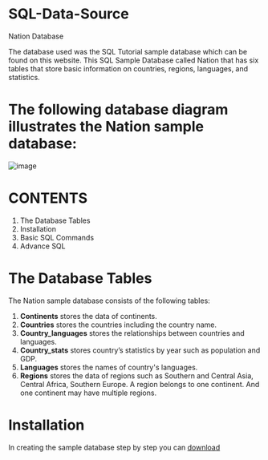 # SQL-Data-Source

Nation Database

The database used was the SQL Tutorial sample database which can be found on this website.
This SQL Sample Database called Nation that has six tables that store basic information on countries, regions, languages, and statistics.

# The following database diagram illustrates the Nation sample database:

![image](https://user-images.githubusercontent.com/72040803/101278152-7a663a80-37f4-11eb-9b68-cbc2298b7c46.png)

# CONTENTS
1. The Database Tables
2. Installation
3. Basic SQL Commands
4. Advance SQL

# The Database Tables
The Nation sample database consists of the following tables: 
1. **Continents** stores the data of continents.
2. **Countries** stores the countries including the country name.
3. **Country_languages** stores the relationships between countries and languages.
4. **Country_stats** stores country’s statistics by year such as population and GDP.
5. **Languages** stores the names of country's languages.
6. **Regions** stores the data of regions such as Southern and Central Asia, Central Africa, Southern Europe. A region belongs to one continent. And one continent may have multiple regions.

# Installation
In creating the sample database step by step you can [download](https://www.mariadbtutorial.com/getting-started/install-mariadb/)





















